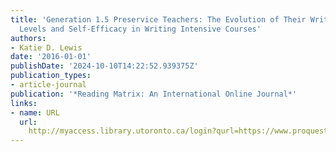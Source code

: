 ```yaml
---
title: 'Generation 1.5 Preservice Teachers: The Evolution of Their Writing Confidence
  Levels and Self-Efficacy in Writing Intensive Courses'
authors:
- Katie D. Lewis
date: '2016-01-01'
publishDate: '2024-10-10T14:22:52.939375Z'
publication_types:
- article-journal
publication: '*Reading Matrix: An International Online Journal*'
links:
- name: URL
  url: 
    http://myaccess.library.utoronto.ca/login?qurl=https://www.proquest.com/docview/1826524172?accountid=14771&bdid=38382&_bd=nyTnizBDQ06%2B4dLLGHP0OlyDdK8%3D
---
```

